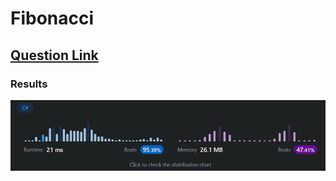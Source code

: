 # Fibonacci

## [Question Link](https://leetcode.com/problems/fibonacci-number/)

### Results
![results](results.png)